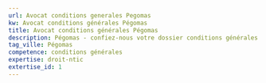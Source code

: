 ```yaml
---
url: Avocat conditions generales Pegomas
kw: Avocat conditions générales Pégomas
title: Avocat conditions générales Pégomas
description: Pégomas - confiez-nous votre dossier conditions générales
tag_ville: Pégomas
competence: conditions générales
expertise: droit-ntic
extertise_id: 1
---
```

